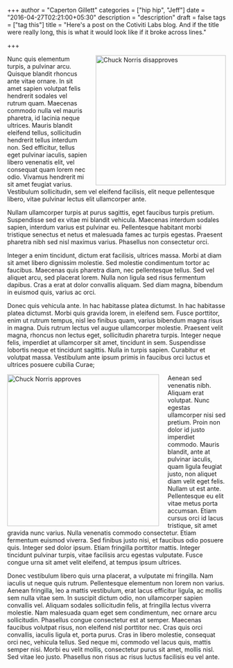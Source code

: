 +++
author = "Caperton Gillett"
categories = ["hip hip", "Jeff"]
date = "2016-04-27T02:21:00+05:30"
description = "description"
draft = false
tags = ["tag this"]
title = "Here's a post on the Cotiviti Labs blog. And if the title were really long, this is what it would look like if it broke across lines."

+++

<img src="/img/chuck1.jpg" alt="Chuck Norris disapproves" style="float:right;width:300px;padding-left:20px">Nunc quis elementum turpis, a pulvinar arcu. Quisque blandit rhoncus ante vitae ornare. In sit amet sapien volutpat felis hendrerit sodales vel rutrum quam. Maecenas commodo nulla vel mauris pharetra, id lacinia neque ultrices. Mauris blandit eleifend tellus, sollicitudin hendrerit tellus interdum non. Sed efficitur, tellus eget pulvinar iaculis, sapien libero venenatis elit, vel consequat quam lorem nec odio. Vivamus hendrerit mi sit amet feugiat varius. Vestibulum sollicitudin, sem vel eleifend facilisis, elit neque pellentesque libero, vitae pulvinar lectus elit ullamcorper ante.

<!--more-->

Nullam ullamcorper turpis at purus sagittis, eget faucibus turpis pretium. Suspendisse sed ex vitae mi blandit vehicula. Maecenas interdum sodales sapien, interdum varius est pulvinar eu. Pellentesque habitant morbi tristique senectus et netus et malesuada fames ac turpis egestas. Praesent pharetra nibh sed nisl maximus varius. Phasellus non consectetur orci.

Integer a enim tincidunt, dictum erat facilisis, ultrices massa. Morbi at diam sit amet libero dignissim molestie. Sed molestie condimentum tortor ac faucibus. Maecenas quis pharetra diam, nec pellentesque tellus. Sed vel aliquet arcu, sed placerat lorem. Nulla non ligula sed risus fermentum dapibus. Cras a erat at dolor convallis aliquam. Sed diam magna, bibendum in euismod quis, varius ac orci.

Donec quis vehicula ante. In hac habitasse platea dictumst. In hac habitasse platea dictumst. Morbi quis gravida lorem, in eleifend sem. Fusce porttitor, enim ut rutrum tempus, nisl leo finibus quam, varius bibendum magna risus in magna. Duis rutrum lectus vel augue ullamcorper molestie. Praesent velit magna, rhoncus non lectus eget, sollicitudin pharetra turpis. Integer neque felis, imperdiet at ullamcorper sit amet, tincidunt in sem. Suspendisse lobortis neque et tincidunt sagittis. Nulla in turpis sapien. Curabitur et volutpat massa. Vestibulum ante ipsum primis in faucibus orci luctus et ultrices posuere cubilia Curae;

<img src="/img/chuck2.png" alt="Chuck Norris approves" style="float:left;width:350px;padding-right:20px">Aenean sed venenatis nibh. Aliquam erat volutpat. Nunc egestas ullamcorper nisi sed pretium. Proin non dolor id justo imperdiet commodo. Mauris blandit, ante at pulvinar iaculis, quam ligula feugiat justo, non aliquet diam velit eget felis. Nullam ut est ante. Pellentesque eu elit vitae metus porta accumsan. Etiam cursus orci id lacus tristique, sit amet gravida nunc varius. Nulla venenatis commodo consectetur. Etiam fermentum euismod viverra. Sed finibus justo nisi, et faucibus odio posuere quis. Integer sed dolor ipsum. Etiam fringilla porttitor mattis. Integer tincidunt pulvinar turpis, vitae facilisis arcu egestas vulputate. Fusce congue urna sit amet velit eleifend, at tempus ipsum ultrices.

Donec vestibulum libero quis urna placerat, a vulputate mi fringilla. Nam iaculis ut neque quis rutrum. Pellentesque elementum non lorem non varius. Aenean fringilla, leo a mattis vestibulum, erat lacus efficitur ligula, ac mollis sem nulla vitae sem. In suscipit dictum odio, non ullamcorper sapien convallis vel. Aliquam sodales sollicitudin felis, at fringilla lectus viverra molestie. Nam malesuada quam eget sem condimentum, nec ornare arcu sollicitudin. Phasellus congue consectetur est at semper. Maecenas faucibus volutpat risus, non eleifend nisl porttitor nec. Cras quis orci convallis, iaculis ligula et, porta purus. Cras in libero molestie, consequat orci nec, vehicula tellus. Sed neque mi, commodo vel lacus quis, mattis semper nisi. Morbi eu velit mollis, consectetur purus sit amet, mollis nisl. Sed vitae leo justo. Phasellus non risus ac risus luctus facilisis eu vel ante.
